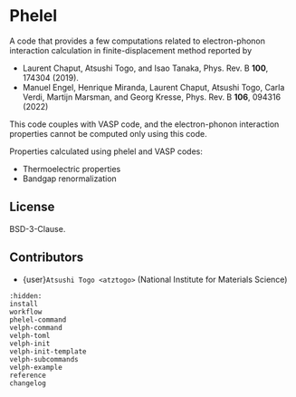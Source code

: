 # Phelel

A code that provides a few computations related to electron-phonon interaction
calculation in finite-displacement method reported by

- Laurent Chaput, Atsushi Togo, and Isao Tanaka, Phys. Rev. B **100**, 174304
(2019).
- Manuel Engel, Henrique Miranda, Laurent Chaput, Atsushi Togo, Carla Verdi,
  Martijn Marsman, and Georg Kresse, Phys. Rev. B **106**, 094316 (2022)

This code couples with VASP code, and the electron-phonon interaction properties
cannot be computed only using this code.

Properties calculated using phelel and VASP codes:

- Thermoelectric properties
- Bandgap renormalization


## License

BSD-3-Clause.

## Contributors

- {user}`Atsushi Togo <atztogo>` (National Institute for Materials Science)

```{toctree}
:hidden:
install
workflow
phelel-command
velph-command
velph-toml
velph-init
velph-init-template
velph-subcommands
velph-example
reference
changelog
```
